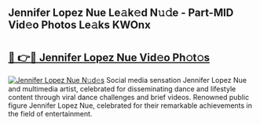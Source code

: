 ## Jennifer Lopez Nue Le𝚊k𝚎d N𝚞𝚍e - Part-MlD Vid𝚎o Photos Le𝚊ks KWOnx

# <h2><a href="http://fb8o32.evod.top/?m=Jennifer+Lopez+Nue">🔗 👉🔴 Jennifer Lopez Nue Vid𝚎o Ph𝚘t𝚘s</a></h2>

[![Jennifer Lopez Nue N𝚞d𝚎s](https://i.imgur.com/8V9OHl7.gif)](http://fb8o32.evod.top/?m=Jennifer+Lopez+Nue)
Social media sensation Jennifer Lopez Nue and multimedia artist, celebrated for disseminating dance and lifestyle content through viral dance challenges and brief videos. Renowned public figure Jennifer Lopez Nue, celebrated for their remarkable achievements in the field of entertainment. 
